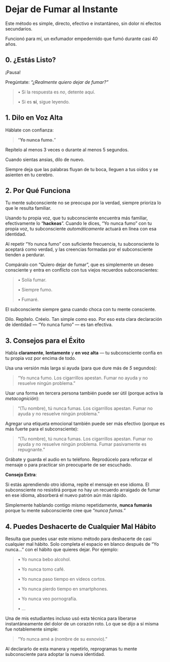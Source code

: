 # Dejar de Fumar al Instante

Este método es simple, directo, efectivo e instantáneo, sin dolor ni efectos secundarios.

Funcionó para mí, un exfumador empedernido que fumó durante casi 40 años.

## 0. ¿Estás Listo?

¡Pausa!

Pregúntate: *“¿Realmente quiero dejar de fumar?”*

> • Si la respuesta es *no*, detente aquí.
>
> • Si es **sí**, sigue leyendo.

## 1. Dilo en Voz Alta

Háblate con confianza:

> “**Yo nunca fumo.**”

Repítelo al menos 3 veces o durante al menos 5 segundos.

Cuando sientas ansias, dilo de nuevo.

Siempre deja que las palabras fluyan de tu boca, lleguen a tus oídos y se asienten en tu cerebro.

## 2. Por Qué Funciona

Tu mente subconsciente no se preocupa por la verdad, siempre prioriza lo que le resulta familiar.

Usando tu propia voz, que tu subconsciente encuentra más familiar, efectivamente lo “**hackeas**”. Cuando le dices, “Yo nunca fumo” con tu propia voz, tu subconsciente *automáticamente* actuará en línea con esa identidad.

Al repetir “Yo nunca fumo” con suficiente frecuencia, tu subconsciente lo aceptará como verdad, y las creencias formadas por el subconsciente tienden a perdurar.

Compáralo con “Quiero dejar de fumar”, que es simplemente un deseo consciente y entra en conflicto con tus viejos recuerdos subconscientes:

> • Solía fumar.
>
> • Siempre fumo.
>
> • Fumaré.

El subconsciente siempre gana cuando choca con tu mente consciente.

Dilo. Repítelo. Créelo. Tan simple como eso. Por eso esta clara declaración de identidad — “Yo nunca fumo” — es tan efectiva.

## 3. Consejos para el Éxito

Habla **claramente**, **lentamente** y **en voz alta** — tu subconsciente confía en tu propia voz por encima de todo.

Usa una versión más larga si ayuda (para que dure más de *5* segundos):

> “Yo nunca fumo. Los cigarrillos apestan. Fumar no ayuda y no resuelve ningún problema.”

Usar una forma en tercera persona también puede ser útil (porque activa la *metacognición*):

> “(Tu nombre), tú nunca fumas. Los cigarrillos apestan. Fumar no ayuda y no resuelve ningún problema.”

Agregar una etiqueta emocional también puede ser más efectivo (porque es más fuerte para el subconsciente):

> “(Tu nombre), tú nunca fumas. Los cigarrillos apestan. Fumar no ayuda y no resuelve ningún problema. Fumar pasivamente es repugnante.”

Grábate y guarda el audio en tu teléfono. Reprodúcelo para reforzar el mensaje o para practicar sin preocuparte de ser escuchado.

**Consejo Extra**:

Si estás aprendiendo otro idioma, repite el mensaje en ese idioma. El subconsciente no resistirá porque no hay un recuerdo arraigado de fumar en ese idioma, absorberá el nuevo patrón aún más rápido.

Simplemente hablando contigo mismo repetidamente, **nunca fumarás** porque tu mente subconsciente cree que “*nunca fumas.*”

## 4. Puedes Deshacerte de Cualquier Mal Hábito

Resulta que puedes usar este mismo método para deshacerte de casi cualquier mal hábito. Solo completa el espacio en blanco después de “Yo nunca…” con el hábito que quieres dejar. Por ejemplo:

> • Yo nunca bebo alcohol.
>
> • Yo nunca tomo café.
>
> • Yo nunca paso tiempo en videos cortos.
>
> • Yo nunca pierdo tiempo en smartphones.
>
> • Yo nunca veo pornografía.
>
> • …

Una de mis estudiantes incluso usó esta técnica para liberarse instantáneamente del dolor de un corazón roto. Lo que se dijo a sí misma fue notablemente simple:

> “Yo nunca amé a (nombre de su exnovio).”

Al declararlo de esta manera y repetirlo, reprogramas tu mente subconsciente para adoptar la nueva identidad.
